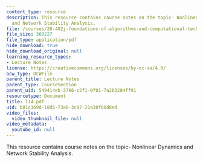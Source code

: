 ```yaml
---
content_type: resource
description: This resource contains course notes on the topic- Nonlinear Dynamics
  and Network Stability Analysis.
file: /courses/20-482j-foundations-of-algorithms-and-computational-techniques-in-systems-biology-spring-2006/b81c169d18d573a63c9721a38f08d8ed_l14.pdf
file_size: 369227
file_type: application/pdf
hide_download: true
hide_download_original: null
learning_resource_types:
- Lecture Notes
license: https://creativecommons.org/licenses/by-nc-sa/4.0/
ocw_type: OCWFile
parent_title: Lecture Notes
parent_type: CourseSection
parent_uid: 549414eb-3766-c2f1-0f01-7a2b3284ff91
resourcetype: Document
title: l14.pdf
uid: b81c169d-18d5-73a6-3c97-21a38f08d8ed
video_files:
  video_thumbnail_file: null
video_metadata:
  youtube_id: null
---
```

This resource contains course notes on the topic- Nonlinear Dynamics and Network Stability Analysis.